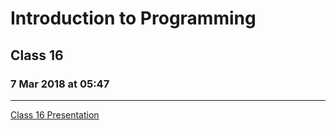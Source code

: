 # Introduction to Programming 
## Class 16
### 7 Mar 2018 at 05:47
---------------------------

[Class 16 Presentation](https://docs.google.com/presentation/d/1V8D4JUXULdOeC0MA6MUgt5e1Ag-0iOdKee5aos07E5c)
